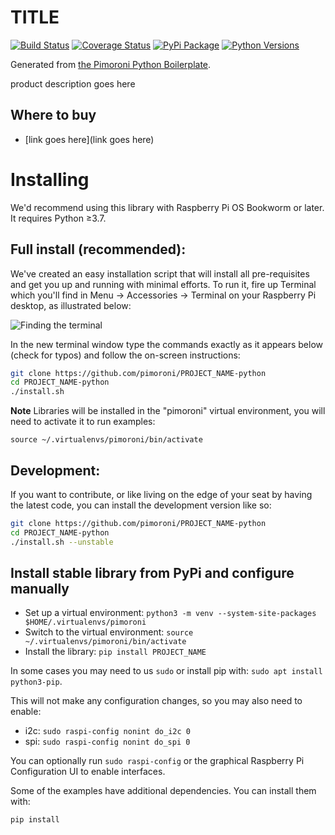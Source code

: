 # __TITLE__

[![Build Status](https://img.shields.io/github/actions/workflow/status/pimoroni/PROJECT_NAME-python/test.yml?branch=main)](https://github.com/pimoroni/PROJECT_NAME-python/actions/workflows/test.yml)
[![Coverage Status](https://coveralls.io/repos/github/pimoroni/PROJECT_NAME-python/badge.svg?branch=main)](https://coveralls.io/github/pimoroni/PROJECT_NAME-python?branch=main)
[![PyPi Package](https://img.shields.io/pypi/v/PROJECT_NAME.svg)](https://pypi.python.org/pypi/PROJECT_NAME)
[![Python Versions](https://img.shields.io/pypi/pyversions/PROJECT_NAME.svg)](https://pypi.python.org/pypi/PROJECT_NAME)

Generated from [the Pimoroni Python Boilerplate](https://github.com/pimoroni/boilerplate-python).

product description goes here

## Where to buy

* [link goes here](link goes here)

# Installing

We'd recommend using this library with Raspberry Pi OS Bookworm or later. It requires Python ≥3.7.

## Full install (recommended):

We've created an easy installation script that will install all pre-requisites and get you up and running with minimal efforts. To run it, fire up Terminal which you'll find in Menu -> Accessories -> Terminal
on your Raspberry Pi desktop, as illustrated below:

![Finding the terminal](http://get.pimoroni.com/resources/github-repo-terminal.png)

In the new terminal window type the commands exactly as it appears below (check for typos) and follow the on-screen instructions:

```bash
git clone https://github.com/pimoroni/PROJECT_NAME-python
cd PROJECT_NAME-python
./install.sh
```

**Note** Libraries will be installed in the "pimoroni" virtual environment, you will need to activate it to run examples:

```
source ~/.virtualenvs/pimoroni/bin/activate
```

## Development:

If you want to contribute, or like living on the edge of your seat by having the latest code, you can install the development version like so:

```bash
git clone https://github.com/pimoroni/PROJECT_NAME-python
cd PROJECT_NAME-python
./install.sh --unstable
```

## Install stable library from PyPi and configure manually

* Set up a virtual environment: `python3 -m venv --system-site-packages $HOME/.virtualenvs/pimoroni`
* Switch to the virtual environment: `source ~/.virtualenvs/pimoroni/bin/activate`
* Install the library: `pip install PROJECT_NAME`

In some cases you may need to us `sudo` or install pip with: `sudo apt install python3-pip`.

This will not make any configuration changes, so you may also need to enable:

* i2c: `sudo raspi-config nonint do_i2c 0`
* spi: `sudo raspi-config nonint do_spi 0`

You can optionally run `sudo raspi-config` or the graphical Raspberry Pi Configuration UI to enable interfaces.

Some of the examples have additional dependencies. You can install them with:

```bash
pip install
```